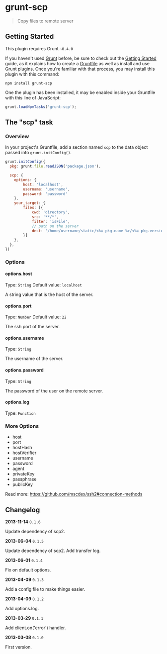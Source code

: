 # grunt-scp

> Copy files to remote server

## Getting Started

This plugin requires Grunt `~0.4.0`

If you haven't used [Grunt](http://gruntjs.com/) before, be sure to check out the [Getting Started](http://gruntjs.com/getting-started) guide, as it explains how to create a [Gruntfile](http://gruntjs.com/sample-gruntfile) as well as install and use Grunt plugins. Once you're familiar with that process, you may install this plugin with this command:

```shell
npm install grunt-scp
```

One the plugin has been installed, it may be enabled inside your Gruntfile with this line of JavaScript:

```js
grunt.loadNpmTasks('grunt-scp');
```

## The "scp" task

### Overview

In your project's Gruntfile, add a section named `scp` to the data object passed into `grunt.initConfig()`.

```js
grunt.initConfig({
  pkg: grunt.file.readJSON('package.json'),

  scp: {
    options: {
        host: 'localhost',
        username: 'username',
        password: 'password'
    },
    your_target: {
        files: [{
            cwd: 'directory',
            src: '**/*',
            filter: 'isFile',
            // path on the server
            dest: '/home/username/static/<%= pkg.name %>/<%= pkg.version %>'
        }]
    },
  },
})
```

### Options


#### options.host
Type: `String`
Default value: `localhost`

A string value that is the host of the server.

#### options.port
Type: `Number`
Default value: `22`

The ssh port of the server.


#### options.username
Type: `String`

The username of the server.


#### options.password
Type: `String`

The password of the user on the remote server.


#### options.log
Type: `Function`


### More Options

- host
- port
- hostHash
- hostVerifier
- username
- password
- agent
- privateKey
- passphrase
- publicKey

Read more: https://github.com/mscdex/ssh2#connection-methods

## Changelog

**2013-11-14** `0.1.6`

Update dependency of scp2.

**2013-06-04** `0.1.5`

Update dependency of scp2. Add transfer log.

**2013-06-01** `0.1.4`

Fix on default options.

**2013-04-09** `0.1.3`

Add a config file to make things easier.

**2013-04-09** `0.1.2`

Add options.log.

**2013-03-29** `0.1.1`

Add client.on('error') handler.

**2013-03-08** `0.1.0`

First version.
